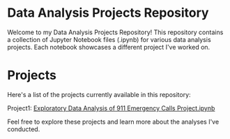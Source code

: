 <h1>Data Analysis Projects Repository</h1>

<p>Welcome to my Data Analysis Projects Repository! This repository contains a collection of Jupyter Notebook files (.ipynb) for various data analysis projects. Each notebook showcases a different project I've worked on.</p>

<h1>Projects</h1>

Here's a list of the projects currently available in this repository:

Project1: [Exploratory Data Analysis of 911 Emergency Calls Project.ipynb](Exploratory%20Data%20Analysis%20of%20911%20Emergency%20Calls%20Project.ipynb)

Feel free to explore these projects and learn more about the analyses I've conducted.

